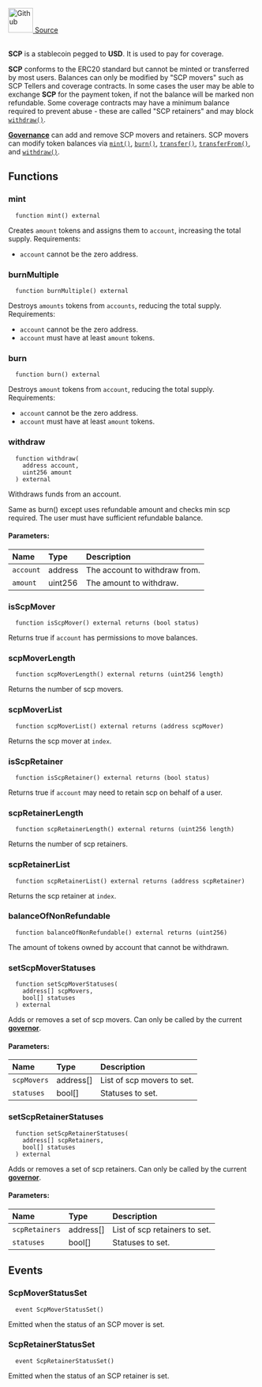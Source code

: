 <a href="https://github.com/solace-fi/solace-core/blob/main/contracts/interfaces/payment/ISCP.sol"><img src="/img/github.svg" alt="Github" width="50px"/> Source</a><br/><br/>

**SCP** is a stablecoin pegged to **USD**. It is used to pay for coverage.

**SCP** conforms to the ERC20 standard but cannot be minted or transferred by most users. Balances can only be modified by "SCP movers" such as SCP Tellers and coverage contracts. In some cases the user may be able to exchange **SCP** for the payment token, if not the balance will be marked non refundable. Some coverage contracts may have a minimum balance required to prevent abuse - these are called "SCP retainers" and may block [`withdraw()`](#withdraw).

[**Governance**](/docs/protocol/governance) can add and remove SCP movers and retainers. SCP movers can modify token balances via [`mint()`](#mint), [`burn()`](#burn), [`transfer()`](#transfer), [`transferFrom()`](#transferfrom), and [`withdraw()`](#withdraw).


## Functions
### mint
```solidity
  function mint() external
```
Creates `amount` tokens and assigns them to `account`, increasing the total supply.
Requirements:
- `account` cannot be the zero address.



### burnMultiple
```solidity
  function burnMultiple() external
```
Destroys `amounts` tokens from `accounts`, reducing the total supply.
Requirements:
- `account` cannot be the zero address.
- `account` must have at least `amount` tokens.



### burn
```solidity
  function burn() external
```
Destroys `amount` tokens from `account`, reducing the total supply.
Requirements:
- `account` cannot be the zero address.
- `account` must have at least `amount` tokens.



### withdraw
```solidity
  function withdraw(
    address account,
    uint256 amount
  ) external
```
Withdraws funds from an account.

Same as burn() except uses refundable amount and checks min scp required.
The user must have sufficient refundable balance.

#### Parameters:
| Name | Type | Description                                                          |
| :--- | :--- | :------------------------------------------------------------------- |
| `account` | address | The account to withdraw from. |
| `amount` | uint256 | The amount to withdraw. |

### isScpMover
```solidity
  function isScpMover() external returns (bool status)
```
Returns true if `account` has permissions to move balances.



### scpMoverLength
```solidity
  function scpMoverLength() external returns (uint256 length)
```
Returns the number of scp movers.



### scpMoverList
```solidity
  function scpMoverList() external returns (address scpMover)
```
Returns the scp mover at `index`.



### isScpRetainer
```solidity
  function isScpRetainer() external returns (bool status)
```
Returns true if `account` may need to retain scp on behalf of a user.



### scpRetainerLength
```solidity
  function scpRetainerLength() external returns (uint256 length)
```
Returns the number of scp retainers.



### scpRetainerList
```solidity
  function scpRetainerList() external returns (address scpRetainer)
```
Returns the scp retainer at `index`.



### balanceOfNonRefundable
```solidity
  function balanceOfNonRefundable() external returns (uint256)
```
The amount of tokens owned by account that cannot be withdrawn.



### setScpMoverStatuses
```solidity
  function setScpMoverStatuses(
    address[] scpMovers,
    bool[] statuses
  ) external
```
Adds or removes a set of scp movers.
Can only be called by the current [**governor**](/docs/protocol/governance).


#### Parameters:
| Name | Type | Description                                                          |
| :--- | :--- | :------------------------------------------------------------------- |
| `scpMovers` | address[] | List of scp movers to set. |
| `statuses` | bool[] | Statuses to set. |

### setScpRetainerStatuses
```solidity
  function setScpRetainerStatuses(
    address[] scpRetainers,
    bool[] statuses
  ) external
```
Adds or removes a set of scp retainers.
Can only be called by the current [**governor**](/docs/protocol/governance).


#### Parameters:
| Name | Type | Description                                                          |
| :--- | :--- | :------------------------------------------------------------------- |
| `scpRetainers` | address[] | List of scp retainers to set. |
| `statuses` | bool[] | Statuses to set. |


## Events
### ScpMoverStatusSet
```solidity
  event ScpMoverStatusSet()
```
Emitted when the status of an SCP mover is set.


### ScpRetainerStatusSet
```solidity
  event ScpRetainerStatusSet()
```
Emitted when the status of an SCP retainer is set.


